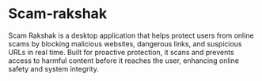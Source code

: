 # Scam-rakshak
Scam Rakshak is a desktop application that helps protect users from online scams by blocking malicious websites, dangerous links, and suspicious URLs in real time. Built for proactive protection, it scans and prevents access to harmful content before it reaches the user, enhancing online safety and system integrity.
